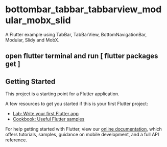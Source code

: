 # bottombar_tabbar_tabbarview_modular_mobx_slid

A Flutter example using TabBar, TabBarView, BottomNavigationBar, Modular, Slidy and MobX.
## open flutter terminal and run [ flutter packages get ]

## Getting Started

This project is a starting point for a Flutter application.

A few resources to get you started if this is your first Flutter project:

- [Lab: Write your first Flutter app](https://flutter.dev/docs/get-started/codelab)
- [Cookbook: Useful Flutter samples](https://flutter.dev/docs/cookbook)

For help getting started with Flutter, view our
[online documentation](https://flutter.dev/docs), which offers tutorials,
samples, guidance on mobile development, and a full API reference.
